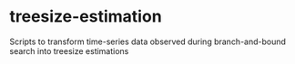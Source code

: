 # treesize-estimation
Scripts to transform time-series data observed during branch-and-bound search into treesize estimations
